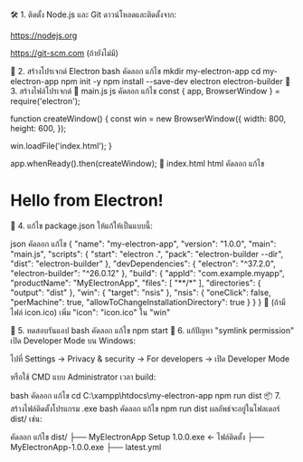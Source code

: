 🛠️ 1. ติดตั้ง Node.js และ Git
ดาวน์โหลดและติดตั้งจาก:

https://nodejs.org

https://git-scm.com (ถ้ายังไม่มี)

📁 2. สร้างโปรเจกต์ Electron
bash
คัดลอก
แก้ไข
mkdir my-electron-app
cd my-electron-app
npm init -y
npm install --save-dev electron electron-builder
🧱 3. สร้างไฟล์โปรเจกต์
🔹 main.js
js
คัดลอก
แก้ไข
const { app, BrowserWindow } = require('electron');

function createWindow() {
  const win = new BrowserWindow({
    width: 800,
    height: 600,
  });

  win.loadFile('index.html');
}

app.whenReady().then(createWindow);
🔹 index.html
html
คัดลอก
แก้ไข
<!DOCTYPE html>
<html>
  <head><title>My App</title></head>
  <body>
    <h1>Hello from Electron!</h1>
  </body>
</html>
🧾 4. แก้ไข package.json
ให้แก้ให้เป็นแบบนี้:

json
คัดลอก
แก้ไข
{
  "name": "my-electron-app",
  "version": "1.0.0",
  "main": "main.js",
  "scripts": {
    "start": "electron .",
    "pack": "electron-builder --dir",
    "dist": "electron-builder"
  },
  "devDependencies": {
    "electron": "^37.2.0",
    "electron-builder": "^26.0.12"
  },
  "build": {
    "appId": "com.example.myapp",
    "productName": "MyElectronApp",
    "files": [
      "**/*"
    ],
    "directories": {
      "output": "dist"
    },
    "win": {
      "target": "nsis"
    },
    "nsis": {
      "oneClick": false,
      "perMachine": true,
      "allowToChangeInstallationDirectory": true
    }
  }
}
🧠 (ถ้ามีไฟล์ icon.ico) เพิ่ม "icon": "icon.ico" ใน "win"

🚀 5. ทดสอบรันแอป
bash
คัดลอก
แก้ไข
npm start
🧼 6. แก้ปัญหา "symlink permission"
เปิด Developer Mode บน Windows:

ไปที่ Settings → Privacy & security → For developers → เปิด Developer Mode

หรือใช้ CMD แบบ Administrator เวลา build:

bash
คัดลอก
แก้ไข
cd C:\xampp\htdocs\my-electron-app
npm run dist
📦 7. สร้างไฟล์ติดตั้งโปรแกรม .exe
bash
คัดลอก
แก้ไข
npm run dist
ผลลัพธ์จะอยู่ในโฟลเดอร์ dist/ เช่น:

คัดลอก
แก้ไข
dist/
├── MyElectronApp Setup 1.0.0.exe   ← ไฟล์ติดตั้ง
├── MyElectronApp-1.0.0.exe
├── latest.yml
